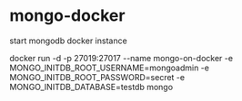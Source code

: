 # mongo-docker

 start mongodb docker instance
 
docker run -d -p 27019:27017 --name mongo-on-docker -e MONGO_INITDB_ROOT_USERNAME=mongoadmin -e MONGO_INITDB_ROOT_PASSWORD=secret -e MONGO_INITDB_DATABASE=testdb mongo
